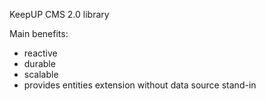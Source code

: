 KeepUP CMS 2.0 library

Main benefits:

- reactive
- durable
- scalable
- provides entities extension without data source stand-in